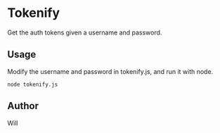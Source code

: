 # Tokenify
Get the auth tokens given a username and password.

## Usage
Modify the username and password in tokenify.js, and run it with node.

```
node tokenify.js
```

## Author
Will
